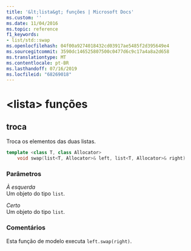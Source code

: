 ```yaml
---
title: '&lt;lista&gt; funções | Microsoft Docs'
ms.custom: ''
ms.date: 11/04/2016
ms.topic: reference
f1_keywords:
- list/std::swap
ms.openlocfilehash: 04f00a9274018432cd03917ae5485f2d395649e4
ms.sourcegitcommit: 3590dc146525807500c0477d6c9c17a4a8a2d658
ms.translationtype: MT
ms.contentlocale: pt-BR
ms.lasthandoff: 07/16/2019
ms.locfileid: "68269018"
---
```

# <a name="ltlistgt-functions"></a>&lt;lista&gt; funções

## <a name="swap"></a> troca

Troca os elementos das duas listas.

```cpp
template <class T, class Allocator>
    void swap(list<T, Allocator>& left, list<T, Allocator>& right)
```

### <a name="parameters"></a>Parâmetros

*À esquerda*\
Um objeto do tipo `list`.

*Certo*\
Um objeto do tipo `list`.

### <a name="remarks"></a>Comentários

Esta função de modelo executa `left.swap(right)`.
